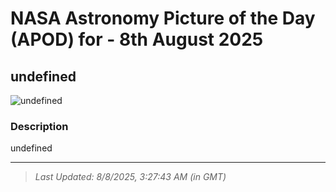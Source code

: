 
# NASA Astronomy Picture of the Day (APOD) for - 8th August 2025
## undefined

![undefined](undefined)

### Description
undefined

---
> _Last Updated: 8/8/2025, 3:27:43 AM (in GMT)_
